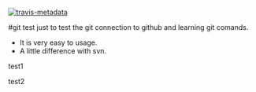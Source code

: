 [![travis-metadata]][travis-status]

[travis-metadata]: https://travis-ci.org/racaljk/hosts.svg "Travis CI Metadata"
[travis-status]: https://github.com/keitsi/testdir "Travis CI Status"

#git test
just to test the git connection to github and learning git comands.
* It is very easy to usage.
* A little difference with svn.

test1

test2
